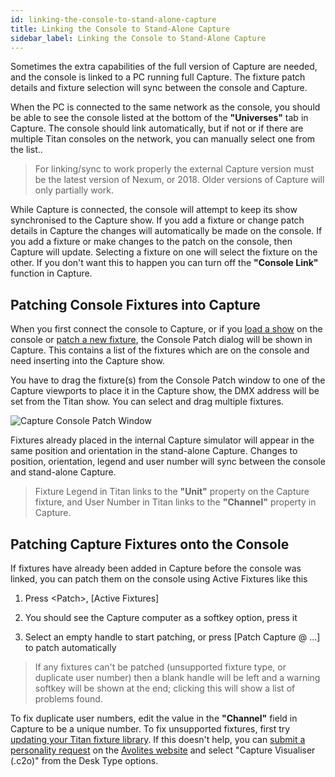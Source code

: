 ```yaml
---
id: linking-the-console-to-stand-alone-capture 
title: Linking the Console to Stand-Alone Capture
sidebar_label: Linking the Console to Stand-Alone Capture
---
```


Sometimes the extra capabilities of the full version of Capture are
needed, and the console is linked to a PC running full Capture. The
fixture patch details and fixture selection will sync between the
console and Capture.

When the PC is connected to the same network as the console, you should
be able to see the console listed at the bottom of the **"Universes"** tab
in Capture. The console should link automatically, but if not or if
there are multiple Titan consoles on the network, you can manually
select one from the list..

> For linking/sync to work properly the external Capture version must be the latest version of Nexum, or 2018. Older versions of Capture will only partially work.

While Capture is connected, the console will attempt to keep its show
synchronised to the Capture show. If you add a fixture or change patch
details in Capture the changes will automatically be made on the
console. If you add a fixture or make changes to the patch on the
console, then Capture will update. Selecting a fixture on one will
select the fixture on the other. If you don't want this to happen you
can turn off the **"Console Link"** function in Capture.

Patching Console Fixtures into Capture
--------------------------------------

When you first connect the console to Capture, or if you [load a show](../titan-basics/loading-and-saving-shows.md#loading-a-show) on
the console or [patch a new fixture](../patching/patching-new-fixtures-or-dimmers.md), the Console Patch dialog will be
shown in Capture. This contains a list of the fixtures which are on the
console and need inserting into the Capture show.

You have to drag the fixture(s) from the Console Patch window to one of
the Capture viewports to place it in the Capture show, the DMX address
will be set from the Titan show. You can select and drag multiple
fixtures.

![Capture Console Patch Window](/docs/images/image271.png)

Fixtures already placed in the internal Capture simulator will appear in
the same position and orientation in the stand-alone Capture. Changes to
position, orientation, legend and user number will sync between the
console and stand-alone Capture.

> Fixture Legend in Titan links to the **"Unit"** property on the Capture fixture, and User Number in Titan links to the **"Channel"** property in Capture.

Patching Capture Fixtures onto the Console
------------------------------------------

If fixtures have already been added in Capture before the console was
linked, you can patch them on the console using Active Fixtures like
this

1. Press \<Patch\>, \[Active Fixtures\]

2. You should see the Capture computer as a softkey option, press it

3. Select an empty handle to start patching, or press \[Patch Capture @
...\] to patch automatically

> If any fixtures can't be patched (unsupported fixture type, or
duplicate user number) then a blank handle will be left and a warning
softkey will be shown at the end; clicking this will show a list of
problems found.

To fix duplicate user numbers, edit the value in the **"Channel"** field in
Capture to be a unique number. To fix unsupported fixtures, first try
[updating your Titan fixture library](../fixture-personalities.md#updating-the-personality-library-on-the-console). If this doesn't help, you can
[submit a personality request](../fixture-personalities.md#requesting-a-new-fixture-personality) on the [Avolites website](https://personalities.avolites.com/?mainPage=Request%20Queue.asp&) and select "Capture
Visualiser (.c2o)" from the Desk Type options.